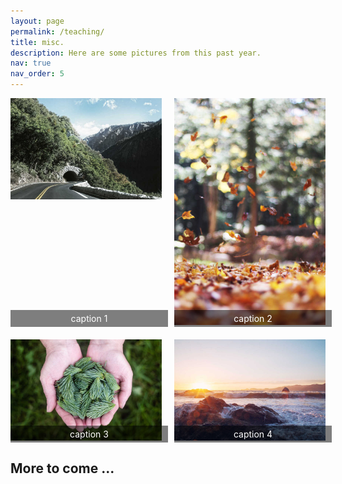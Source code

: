 ```yaml
---
layout: page
permalink: /teaching/
title: misc. 
description: Here are some pictures from this past year. 
nav: true
nav_order: 5
---
```


<div class="grid-container">
  <div class="grid-item">
    <img src="/assets/img/1.jpg" alt="caption 1">
    <div class="caption">caption 1</div>
  </div>
  <div class="grid-item">
    <img src="/assets/img/2.jpg" alt="caption 2">
    <div class="caption">caption 2</div>
  </div>
  <div class="grid-item">
    <img src="/assets/img/3.jpg" alt="caption 3">
    <div class="caption">caption 3</div>
  </div>
  <div class="grid-item">
    <img src="/assets/img/4.jpg" alt="caption 4">
    <div class="caption">caption 4</div>
  </div>
</div>

## More to come ...


<style>
  .grid-container {
    display: grid;
    grid-template-columns: repeat(2, 1fr);
    grid-gap: 20px;
  }
  .grid-item {
    position: relative;
  }
  .grid-item img {
    width: 100%;
    height: auto;
  }
  .caption {
    position: absolute;
    bottom: 0;
    left: 0;
    width: 100%;
    background-color: rgba(0, 0, 0, 0.5);
    color: white;
    text-align: center;
    padding: 5px;
  }
</style>
